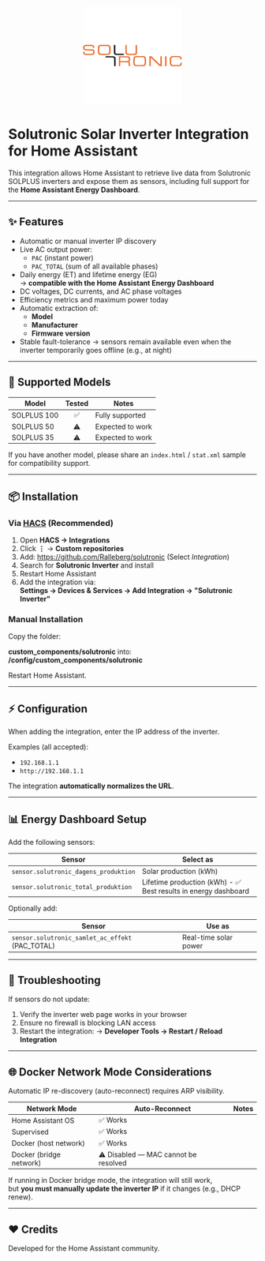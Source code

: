 <p align="center">
  <img src="custom_components/solutronic/logo.png" width="200" alt="Solutronic Logo">
</p>

# Solutronic Solar Inverter Integration for Home Assistant

This integration allows Home Assistant to retrieve live data from Solutronic SOLPLUS inverters and expose them as sensors, including full support for the **Home Assistant Energy Dashboard**.

---

## ✨ Features

- Automatic or manual inverter IP discovery
- Live AC output power:
  - `PAC` (instant power)
  - `PAC_TOTAL` (sum of all available phases)
- Daily energy (ET) and lifetime energy (EG)  
  → **compatible with the Home Assistant Energy Dashboard**
- DC voltages, DC currents, and AC phase voltages
- Efficiency metrics and maximum power today
- Automatic extraction of:
  - **Model**
  - **Manufacturer**
  - **Firmware version**
- Stable fault-tolerance → sensors remain available even when the inverter temporarily goes offline (e.g., at night)

---

## 🏡 Supported Models

| Model | Tested | Notes |
|------|:------:|------|
| SOLPLUS 100 | ✅ | Fully supported |
| SOLPLUS 50 | ⚠️ | Expected to work |
| SOLPLUS 35 | ⚠️ | Expected to work |

If you have another model, please share an `index.html` / `stat.xml` sample for compatibility support.

---

## 📦 Installation

### Via [HACS](https://hacs.xyz/) (Recommended)

1. Open **HACS → Integrations**
2. Click **⋮** → **Custom repositories**
3. Add: https://github.com/Ralleberg/solutronic (Select *Integration*)
4. Search for **Solutronic Inverter** and install
5. Restart Home Assistant
6. Add the integration via:  
**Settings → Devices & Services → Add Integration → "Solutronic Inverter"**

### Manual Installation

Copy the folder:

**custom_components/solutronic**
into: **/config/custom_components/solutronic**


Restart Home Assistant.

---

## ⚡ Configuration

When adding the integration, enter the IP address of the inverter.

Examples (all accepted):

- `192.168.1.1`
- `http://192.168.1.1`

The integration **automatically normalizes the URL**.

---

## 📊 Energy Dashboard Setup

Add the following sensors:

| Sensor | Select as |
|---|---|
| `sensor.solutronic_dagens_produktion` | Solar production (kWh) |
| `sensor.solutronic_total_produktion` | Lifetime production (kWh) - ✅ Best results in energy dashboard |

Optionally add:

| Sensor | Use as |
|---|---|
| `sensor.solutronic_samlet_ac_effekt` (PAC_TOTAL) | Real-time solar power |

---

## 🐞 Troubleshooting

If sensors do not update:

1. Verify the inverter web page works in your browser
2. Ensure no firewall is blocking LAN access
3. Restart the integration:
   → **Developer Tools → Restart / Reload Integration**

---

## 🌐 Docker Network Mode Considerations

Automatic IP re-discovery (auto-reconnect) requires ARP visibility.

| Network Mode | Auto-Reconnect | Notes |
|---|---|---|
| Home Assistant OS | ✅ Works |
| Supervised | ✅ Works |
| Docker (host network) | ✅ Works |
| Docker (bridge network) | ⚠️ Disabled — MAC cannot be resolved |

If running in Docker bridge mode, the integration will still work,  
but **you must manually update the inverter IP** if it changes (e.g., DHCP renew).

---

## ❤️ Credits

Developed for the Home Assistant community.